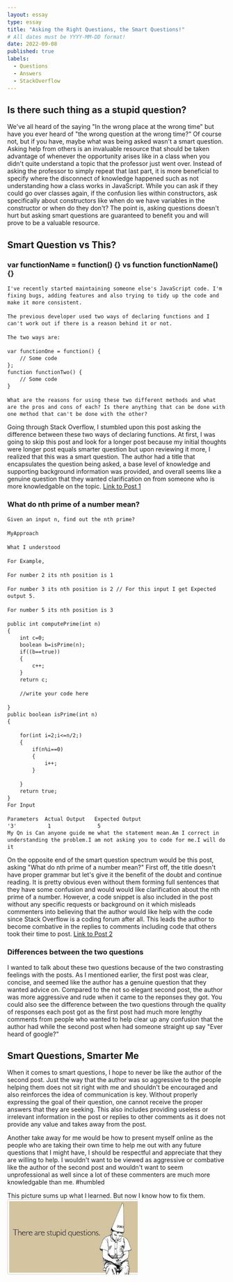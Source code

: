 ```yaml
---
layout: essay
type: essay
title: "Asking the Right Questions, the Smart Questions!"
# All dates must be YYYY-MM-DD format!
date: 2022-09-08
published: true
labels:
  - Questions
  - Answers
  - StackOverflow
---
```


## Is there such thing as a stupid question?

We've all heard of the saying "In the wrong place at the wrong time" but have you ever heard of "the wrong question at the wrong time?" Of course not, but if you have, maybe what was being asked wasn't a smart question. Asking help from others is an invaluable resource that should be taken advantage of whenever the opportunity arises like in a class when you didn't quite understand a topic that the professor just went over. Instead of asking the professor to simply repeat that last part, it is more beneficial to specify where the disconnect of knowledge happened such as not understanding how a class works in JavaScript. While you can ask if they could go over classes again, if the confusion lies within constructors, ask specifically about constructors like when do we have variables in the constructor or when do they don't? The point is, asking questions doesn't hurt but asking smart questions are guaranteed to benefit you and will prove to be a valuable resource.

## Smart Question vs This?
### var functionName = function() {} vs function functionName() {}

```
I've recently started maintaining someone else's JavaScript code. I'm fixing bugs, adding features and also trying to tidy up the code and make it more consistent.

The previous developer used two ways of declaring functions and I can't work out if there is a reason behind it or not.

The two ways are:

var functionOne = function() {
    // Some code
};
function functionTwo() {
    // Some code
}

What are the reasons for using these two different methods and what are the pros and cons of each? Is there anything that can be done with one method that can't be done with the other?
```
 
Going through Stack Overflow, I stumbled upon this post asking the difference between these two ways of declaring functions. At first, I was going to skip this post and look for a longer post because my initial thoughts were longer post equals smarter question but upon reviewing it more, I realized that this was a smart question. The author had a title that encapsulates the question being asked, a base level of knowledge and supporting background information was provided, and overall seems like a genuine question that they wanted clarification on from someone who is more knowledgable on the topic.
[Link to Post 1](https://stackoverflow.com/questions/336859/var-functionname-function-vs-function-functionname)

### What do nth prime of a number mean?
```
Given an input n, find out the nth prime?

MyApproach

What I understood

For Example,

For number 2 its nth position is 1

For number 3 its nth position is 2 // For this input I get Expected output 5.

For number 5 its nth position is 3

public int computePrime(int n)
{
    int c=0;
    boolean b=isPrime(n);
    if((b==true))
    {
        c++;
    }
    return c;

    //write your code here

}
public boolean isPrime(int n)
{

    for(int i=2;i<=n/2;)
    {
        if(n%i==0)
        {
            i++;
        }

    }
    return true;
}
For Input

Parameters  Actual Output   Expected Output
'3'          1               5
My Qn is Can anyone guide me what the statement mean.Am I correct in understanding the problem.I am not asking you to code for me.I will do it
```
On the opposite end of the smart question spectrum would be this post, asking "What do nth prime of a number mean?" First off, the title doesn't have proper grammar but let's give it the benefit of the doubt and continue reading. It is pretty obvious even without them forming full sentences that they have some confusion and would would like clarification about the nth prime of a number. However, a code snippet is also included in the post without any specific requests or background on it which misleads commenters into believing that the author would like help with the code since Stack Overflow is a coding forum after all. This leads the author to become combative in the replies to comments including code that others took their time to post. 
[Link to Post 2](https://stackoverflow.com/questions/33595892/what-do-nth-prime-of-a-number-mean)

### Differences between the two questions
I wanted to talk about these two questions because of the two constrasting feelings with the posts. As I mentioned earlier, the first post was clear, concise, and seemed like the author has a genuine question that they wanted advice on. Compared to the not so elegant second post, the author was more aggressive and rude when it came to the reponses they got. You could also see the difference between the two questions through the quality of responses each post got as the first post had much more lengthy comments from people who wanted to help clear up any confusion that the author had while the second post when had someone straight up say "Ever heard of google?"

## Smart Questions, Smarter Me
When it comes to smart questions, I hope to never be like the author of the second post. Just the way that the author was so aggressive to the people helping them does not sit right with me and shouldn't be encouraged and also reinforces the idea of communication is key. Without properly expressing the goal of their question, one cannot receive the proper answers that they are seeking. This also includes providing useless or irrelevant information in the post or replies to other comments as it does not provide any value and takes away from the post.

Another take away for me would be how to present myself online as the people who are taking their own time to help me out with any future questions that I might have, I should be respectful and appreciate that they are willing to help. I wouldn't want to be viewed as aggressive or combative like the author of the second post and wouldn't want to seem unprofessional as well since a lot of these commenters are much more knowledgable than me. #humbled

This picture sums up what I learned. But now I know how to fix them.
<img width="300px" class="rounded float-start pe-4" src="../img/smart.jpeg">

